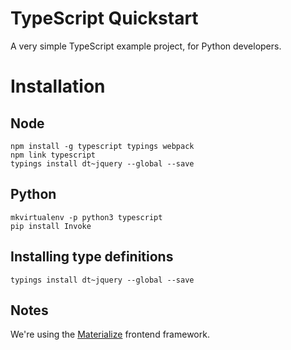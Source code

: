 # TypeScript Quickstart

A very simple TypeScript example project, for Python developers.

# Installation

## Node

```
npm install -g typescript typings webpack
npm link typescript
typings install dt~jquery --global --save
```

## Python

```
mkvirtualenv -p python3 typescript
pip install Invoke
```

## Installing type definitions

```
typings install dt~jquery --global --save
```

## Notes

We're using the [Materialize](http://materializecss.com/) frontend framework.

